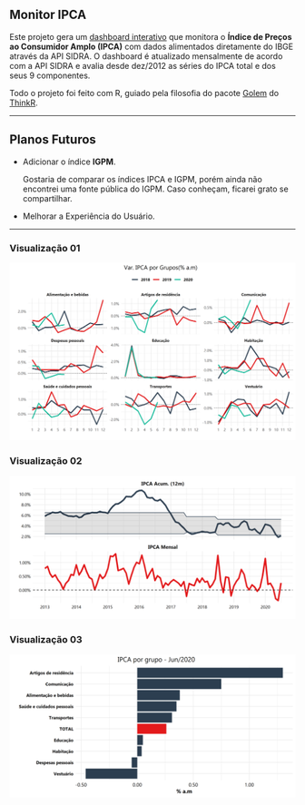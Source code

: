 ## Monitor IPCA
Este projeto gera um [dashboard interativo](https://augustoleal.shinyapps.io/Monitor_IPCA/) que monitora o **Índice de Preços ao Consumidor Amplo (IPCA)** com dados alimentados diretamente do IBGE através da API SIDRA. O dashboard é atualizado mensalmente de acordo com a API SIDRA e avalia desde dez/2012 as séries do IPCA total e dos seus 9 componentes.

Todo o projeto foi feito com R, guiado pela filosofia do pacote [Golem](https://thinkr-open.github.io/golem/index.html) do [ThinkR](https://github.com/ThinkR-open).

---

## Planos Futuros
- Adicionar o índice **IGPM**.
 
    Gostaria de comparar os índices IPCA e IGPM, porém ainda não encontrei uma fonte pública do IGPM. Caso conheçam, ficarei grato se compartilhar.
- Melhorar a Experiência do Usuário.

---

### Visualização 01
![](img_plot/ipca_00.png)

### Visualização 02
![](img_plot/ipca_01.png)

### Visualização 03
![](img_plot/ipca_02.png)